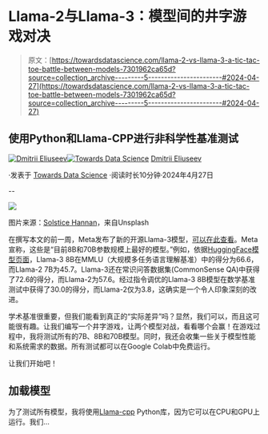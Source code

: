 # Llama-2与Llama-3：模型间的井字游戏对决

> 原文：[https://towardsdatascience.com/llama-2-vs-llama-3-a-tic-tac-toe-battle-between-models-7301962ca65d?source=collection_archive---------5-----------------------#2024-04-27](https://towardsdatascience.com/llama-2-vs-llama-3-a-tic-tac-toe-battle-between-models-7301962ca65d?source=collection_archive---------5-----------------------#2024-04-27)

## 使用Python和Llama-CPP进行非科学性基准测试

[](https://dmitryelj.medium.com/?source=post_page---byline--7301962ca65d--------------------------------)[![Dmitrii Eliuseev](../Images/7c48f0c016930ead59ddb785eaf3e0e6.png)](https://dmitryelj.medium.com/?source=post_page---byline--7301962ca65d--------------------------------)[](https://towardsdatascience.com/?source=post_page---byline--7301962ca65d--------------------------------)[![Towards Data Science](../Images/a6ff2676ffcc0c7aad8aaf1d79379785.png)](https://towardsdatascience.com/?source=post_page---byline--7301962ca65d--------------------------------) [Dmitrii Eliuseev](https://dmitryelj.medium.com/?source=post_page---byline--7301962ca65d--------------------------------)

·发表于 [Towards Data Science](https://towardsdatascience.com/?source=post_page---byline--7301962ca65d--------------------------------) ·阅读时长10分钟·2024年4月27日

--

![](../Images/b6acd24b61201d2f078a6988680091e7.png)

图片来源：[Solstice Hannan](https://unsplash.com/@darkersolstice)，来自Unsplash

在撰写本文的前一周，Meta发布了新的开源Llama-3模型，[可以在此查看](https://ai.meta.com/blog/meta-llama-3/)。Meta宣称，这些是“目前8B和70B参数规模上最好的模型。”例如，依据[HuggingFace模型页面](https://huggingface.co/meta-llama/Meta-Llama-3-70B-Instruct)，Llama-3 8B在MMLU（大规模多任务语言理解基准）中的得分为66.6，而Llama-2 7B为45.7。Llama-3还在常识问答数据集(CommonSense QA)中获得了72.6的得分，而Llama-2为57.6。经过指令调优的Llama-3 8B模型在数学基准测试中获得了30.0的得分，而Llama-2仅为3.8，这确实是一个令人印象深刻的改进。

学术基准很重要，但我们能看到真正的“实际差异”吗？显然，我们可以，而且这可能很有趣。让我们编写一个井字游戏，让两个模型对战，看看哪个会赢！在游戏过程中，我将测试所有的7B、8B和70B模型。同时，我还会收集一些关于模型性能和系统需求的数据。所有测试都可以在Google Colab中免费运行。

让我们开始吧！

## 加载模型

为了测试所有模型，我将使用[Llama-cpp](https://github.com/abetlen/llama-cpp-python) Python库，因为它可以在CPU和GPU上运行。我们…
